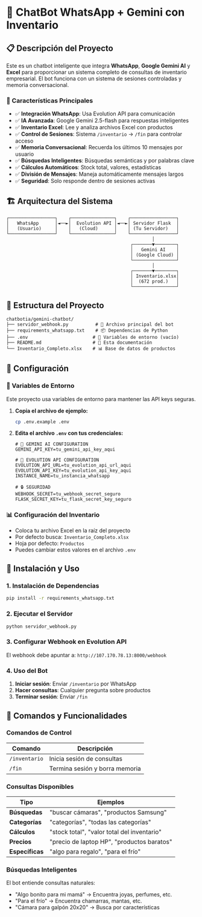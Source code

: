 # 🤖 ChatBot WhatsApp + Gemini con Inventario

## 📋 Descripción del Proyecto

Este es un chatbot inteligente que integra **WhatsApp**, **Google Gemini AI** y **Excel** para proporcionar un sistema completo de consultas de inventario empresarial. El bot funciona con un sistema de sesiones controladas y memoria conversacional.

### 🎯 Características Principales

- ✅ **Integración WhatsApp**: Usa Evolution API para comunicación
- ✅ **IA Avanzada**: Google Gemini 2.5-flash para respuestas inteligentes
- ✅ **Inventario Excel**: Lee y analiza archivos Excel con productos
- ✅ **Control de Sesiones**: Sistema `/inventario` → `/fin` para controlar acceso
- ✅ **Memoria Conversacional**: Recuerda los últimos 10 mensajes por usuario
- ✅ **Búsquedas Inteligentes**: Búsquedas semánticas y por palabras clave
- ✅ **Cálculos Automáticos**: Stock total, valores, estadísticas
- ✅ **División de Mensajes**: Maneja automáticamente mensajes largos
- ✅ **Seguridad**: Solo responde dentro de sesiones activas

## 🏗️ Arquitectura del Sistema

```
┌─────────────────┐    ┌────────────────┐    ┌─────────────────┐
│   WhatsApp      │◄──►│  Evolution API │◄──►│ Servidor Flask  │
│   (Usuario)     │    │   (Cloud)      │    │ (Tu Servidor)   │
└─────────────────┘    └────────────────┘    └─────────────────┘
                                                      │
                                              ┌───────▼────────┐
                                              │   Gemini AI    │
                                              │ (Google Cloud) │
                                              └────────────────┘
                                                      │
                                              ┌───────▼────────┐
                                              │ Inventario.xlsx│
                                              │  (672 prod.)   │
                                              └────────────────┘
```

## 📂 Estructura del Proyecto

```
chatbotia/gemini-chatbot/
├── servidor_webhook.py          # 🎯 Archivo principal del bot
├── requirements_whatsapp.txt    # 📦 Dependencias de Python
├── .env                        # 🔐 Variables de entorno (vacío)
├── README.md                   # 📖 Esta documentación
└── Inventario_Completo.xlsx    # 📊 Base de datos de productos
```

## 🔧 Configuración

### 🔐 Variables de Entorno

Este proyecto usa variables de entorno para mantener las API keys seguras.

1. **Copia el archivo de ejemplo:**

   ```bash
   cp .env.example .env
   ```

2. **Edita el archivo `.env` con tus credenciales:**

   ```env
   # 🤖 GEMINI AI CONFIGURATION
   GEMINI_API_KEY=tu_gemini_api_key_aqui

   # 📱 EVOLUTION API CONFIGURATION
   EVOLUTION_API_URL=tu_evolution_api_url_aqui
   EVOLUTION_API_KEY=tu_evolution_api_key_aqui
   INSTANCE_NAME=tu_instancia_whatsapp

   # 🔒 SEGURIDAD
   WEBHOOK_SECRET=tu_webhook_secret_seguro
   FLASK_SECRET_KEY=tu_flask_secret_key_seguro
   ```

### 📊 Configuración del Inventario

- Coloca tu archivo Excel en la raíz del proyecto
- Por defecto busca: `Inventario_Completo.xlsx`
- Hoja por defecto: `Productos`
- Puedes cambiar estos valores en el archivo `.env`

## 🚀 Instalación y Uso

### 1. Instalación de Dependencias

```bash
pip install -r requirements_whatsapp.txt
```

### 2. Ejecutar el Servidor

```bash
python servidor_webhook.py
```

### 3. Configurar Webhook en Evolution API

El webhook debe apuntar a: `http://107.170.78.13:8000/webhook`

### 4. Uso del Bot

1. **Iniciar sesión**: Enviar `/inventario` por WhatsApp
2. **Hacer consultas**: Cualquier pregunta sobre productos
3. **Terminar sesión**: Enviar `/fin`

## 💬 Comandos y Funcionalidades

### Comandos de Control

| Comando       | Descripción                    |
| ------------- | ------------------------------ |
| `/inventario` | Inicia sesión de consultas     |
| `/fin`        | Termina sesión y borra memoria |

### Consultas Disponibles

| Tipo            | Ejemplos                                    |
| --------------- | ------------------------------------------- |
| **Búsquedas**   | "buscar cámaras", "productos Samsung"       |
| **Categorías**  | "categorías", "todas las categorías"        |
| **Cálculos**    | "stock total", "valor total del inventario" |
| **Precios**     | "precio de laptop HP", "productos baratos"  |
| **Específicas** | "algo para regalo", "para el frío"          |

### Búsquedas Inteligentes

El bot entiende consultas naturales:

- "Algo bonito para mi mamá" → Encuentra joyas, perfumes, etc.
- "Para el frío" → Encuentra chamarras, mantas, etc.
- "Cámara para galpón 20x20" → Busca por características
